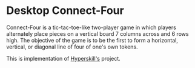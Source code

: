 # Desktop Connect-Four

Connect-Four is a tic-tac-toe-like two-player game in which players alternately place pieces on a vertical board 7 columns across and 6 rows high.
The objective of the game is to be the first to form a horizontal, vertical, or diagonal line of four of one's own tokens.

This is implementation of [Hyperskill's](https://hyperskill.org/projects/226?track=12) project.
